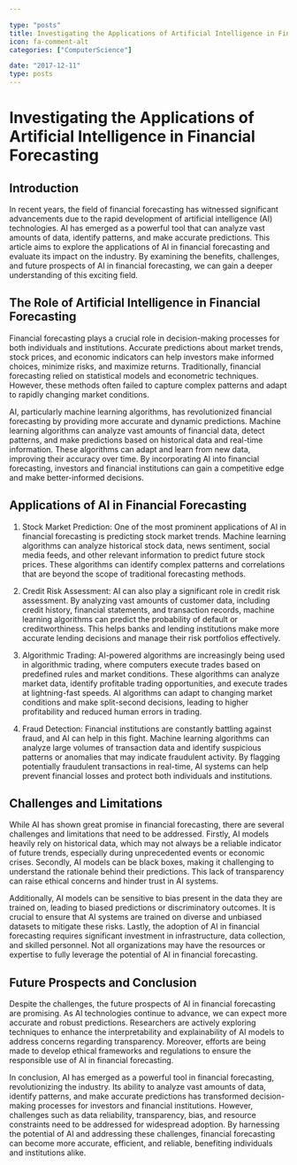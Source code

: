 ```yaml
---

type: "posts"
title: Investigating the Applications of Artificial Intelligence in Financial Forecasting
icon: fa-comment-alt
categories: ["ComputerScience"]

date: "2017-12-11"
type: posts
---
```





# Investigating the Applications of Artificial Intelligence in Financial Forecasting

## Introduction

In recent years, the field of financial forecasting has witnessed significant advancements due to the rapid development of artificial intelligence (AI) technologies. AI has emerged as a powerful tool that can analyze vast amounts of data, identify patterns, and make accurate predictions. This article aims to explore the applications of AI in financial forecasting and evaluate its impact on the industry. By examining the benefits, challenges, and future prospects of AI in financial forecasting, we can gain a deeper understanding of this exciting field.

## The Role of Artificial Intelligence in Financial Forecasting

Financial forecasting plays a crucial role in decision-making processes for both individuals and institutions. Accurate predictions about market trends, stock prices, and economic indicators can help investors make informed choices, minimize risks, and maximize returns. Traditionally, financial forecasting relied on statistical models and econometric techniques. However, these methods often failed to capture complex patterns and adapt to rapidly changing market conditions.

AI, particularly machine learning algorithms, has revolutionized financial forecasting by providing more accurate and dynamic predictions. Machine learning algorithms can analyze vast amounts of financial data, detect patterns, and make predictions based on historical data and real-time information. These algorithms can adapt and learn from new data, improving their accuracy over time. By incorporating AI into financial forecasting, investors and financial institutions can gain a competitive edge and make better-informed decisions.

## Applications of AI in Financial Forecasting

1. Stock Market Prediction: One of the most prominent applications of AI in financial forecasting is predicting stock market trends. Machine learning algorithms can analyze historical stock data, news sentiment, social media feeds, and other relevant information to predict future stock prices. These algorithms can identify complex patterns and correlations that are beyond the scope of traditional forecasting methods.

2. Credit Risk Assessment: AI can also play a significant role in credit risk assessment. By analyzing vast amounts of customer data, including credit history, financial statements, and transaction records, machine learning algorithms can predict the probability of default or creditworthiness. This helps banks and lending institutions make more accurate lending decisions and manage their risk portfolios effectively.

3. Algorithmic Trading: AI-powered algorithms are increasingly being used in algorithmic trading, where computers execute trades based on predefined rules and market conditions. These algorithms can analyze market data, identify profitable trading opportunities, and execute trades at lightning-fast speeds. AI algorithms can adapt to changing market conditions and make split-second decisions, leading to higher profitability and reduced human errors in trading.

4. Fraud Detection: Financial institutions are constantly battling against fraud, and AI can help in this fight. Machine learning algorithms can analyze large volumes of transaction data and identify suspicious patterns or anomalies that may indicate fraudulent activity. By flagging potentially fraudulent transactions in real-time, AI systems can help prevent financial losses and protect both individuals and institutions.

## Challenges and Limitations

While AI has shown great promise in financial forecasting, there are several challenges and limitations that need to be addressed. Firstly, AI models heavily rely on historical data, which may not always be a reliable indicator of future trends, especially during unprecedented events or economic crises. Secondly, AI models can be black boxes, making it challenging to understand the rationale behind their predictions. This lack of transparency can raise ethical concerns and hinder trust in AI systems.

Additionally, AI models can be sensitive to bias present in the data they are trained on, leading to biased predictions or discriminatory outcomes. It is crucial to ensure that AI systems are trained on diverse and unbiased datasets to mitigate these risks. Lastly, the adoption of AI in financial forecasting requires significant investment in infrastructure, data collection, and skilled personnel. Not all organizations may have the resources or expertise to fully leverage the potential of AI in financial forecasting.

## Future Prospects and Conclusion

Despite the challenges, the future prospects of AI in financial forecasting are promising. As AI technologies continue to advance, we can expect more accurate and robust predictions. Researchers are actively exploring techniques to enhance the interpretability and explainability of AI models to address concerns regarding transparency. Moreover, efforts are being made to develop ethical frameworks and regulations to ensure the responsible use of AI in financial forecasting.

In conclusion, AI has emerged as a powerful tool in financial forecasting, revolutionizing the industry. Its ability to analyze vast amounts of data, identify patterns, and make accurate predictions has transformed decision-making processes for investors and financial institutions. However, challenges such as data reliability, transparency, bias, and resource constraints need to be addressed for widespread adoption. By harnessing the potential of AI and addressing these challenges, financial forecasting can become more accurate, efficient, and reliable, benefiting individuals and institutions alike.